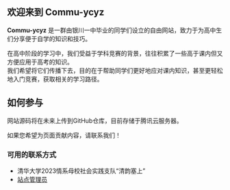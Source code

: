 ## 欢迎来到 Commu-ycyz

**Commu-ycyz** 是一群由银川一中毕业的同学们设立的自由网站，致力于为高中生们分享便于自学的知识和技巧。

在高中阶段的学习中，我们受益于学科竞赛的背景，往往积累了一些高于课内但又方便应用于高考的知识。  
我们希望将它们传播下去，目的在于帮助同学们更好地应对课内知识，甚至更轻松地入门竞赛，获取相关的学习路径。


## 如何参与

网站源码将在未来上传到GitHub仓库，目前存储于腾讯云服务器。

如果您希望为页面贡献内容，请联系我们！

### 可用的联系方式

- 清华大学2023情系母校社会实践支队“清韵塞上”
- [站点管理员](mailto:yangzheh22@mails.tsinghua.edu.cn)